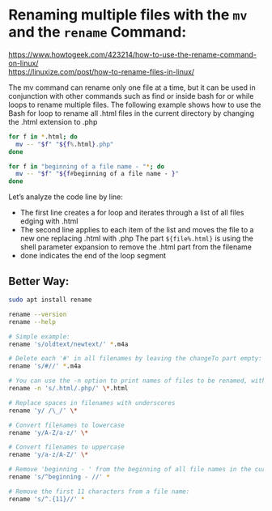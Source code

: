 # Renaming multiple files with the `mv` and the `rename` Command:

https://www.howtogeek.com/423214/how-to-use-the-rename-command-on-linux/  
https://linuxize.com/post/how-to-rename-files-in-linux/


The mv command can rename only one file at a time, but it can be used in conjunction with other commands
such as find or inside bash for or while loops to rename multiple files.
The following example shows how to use the Bash for loop to rename all .html files in the current directory
by changing the .html extension to .php

```bash
for f in *.html; do
  mv -- "$f" "${f%.html}.php"
done

for f in "beginning of a file name - "*; do
  mv -- "$f" "${f#beginning of a file name - }"
done
```

Let’s analyze the code line by line:
- The first line creates a for loop and iterates through a list of all files edging with .html
- The second line applies to each item of the list and moves the file to a new one replacing .html with .php
  The part `${file%.html}` is using the shell parameter expansion to remove the .html part from the filename
- done indicates the end of the loop segment


## Better Way:
```bash
sudo apt install rename

rename --version
rename --help

# Simple example:
rename 's/oldtext/newtext/' *.m4a

# Delete each '#' in all filenames by leaving the changeTo part empty:
rename 's/#//' *.m4a

# You can use the -n option to print names of files to be renamed, without renaming them.
rename -n 's/.html/.php/' \*.html

# Replace spaces in filenames with underscores
rename 'y/ /\_/' \*

# Convert filenames to lowercase
rename 'y/A-Z/a-z/' \*

# Convert filenames to uppercase
rename 'y/a-z/A-Z/' \*

# Remove 'beginning - ' from the beginning of all file names in the current directory:
rename 's/^beginning - //' *

# Remove the first 11 characters from a file name:
rename 's/^.{11}//' *
```
